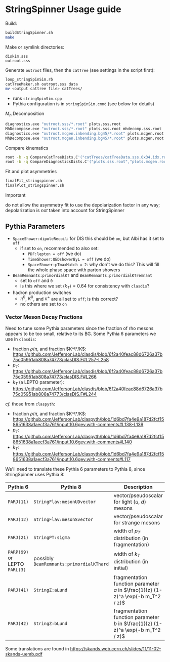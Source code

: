 # StringSpinner Usage guide

Build:
```bash
buildStringSpinner.sh
make
```

Make or symlink directories:
```
diskim.sss
outroot.sss
```

Generate `outroot` files, then the `catTree` (see settings in the script first):
```bash
loop_stringSpinSim.rb
catTreeMaker.sh outroot.sss data
mv <output cattree file> catTrees/
```
- runs `stringSpinSim.cpp`
- Pythia configuration is in `stringSpinSim.cmnd` (see below for details)

$M_h$ Decomposition
```bash
diagnostics.exe "outroot.sss/*.root" plots.sss.root
MhDecompose.exe "outroot.sss/*.root" plots.sss.root mhdecomp.sss.root
diagnostics.exe "outroot.mcgen.inbending.bg45/*.root" plots.mcgen.root
MhDecompose.exe "outroot.mcgen.inbending.bg45/*.root" plots.mcgen.root mhdecomp.mcgen.root
```

Compare kinematics
```bash
root -b -q CompareCatTreeDists.C'("catTrees/catTreeData.sss.0x34.idx.root","catTrees/catTreeData.mcgen.inbending.bg45.0x34.idx.root")'
root -b -q CompareDiagnosticsDists.C'("plots.sss.root","plots.mcgen.root","diagcomp.sss","StringSpinner","CLAS12 MCgen")'
```


Fit and plot asymmetries
```bash
finalFit_stringspinner.sh
finalPlot_stringspinner.sh
```

> [!IMPORTANT]
> do not allow the asymmetry fit to use the depolarization factor in any way; depolarization
> is _not_ taken into account for StringSpinner


## Pythia Parameters

- `SpaceShower:dipoleRecoil`: for DIS this should be `on`, but Albi has it set to `off`
  - if set to `on`, recommended to also set:
    - `PDF:lepton = off` (we do)
    - `TimeShower:QEDshowerByL = off` (we do)
    - `SpaceShower:pTmaxMatch = 2`: why don't we do this? This will fill the whole phase space with parton showers
- `BeamRemnants:primordialKT` and `BeamRemnants:primordialKTremnant`
  - set to `off` and `0`
  - is this where we set $\langle k_T \rangle = 0.64$ for consistency with `clasdis`?
- hadron production switches
  - $\pi^0$, $K^0$, and $\pi^+$ are all set to `off`; is this correct?
  - no others are set to `on`

### Vector Meson Decay Fractions

Need to tune some Pythia parameters since the fraction of rho mesons appears to be too small, relative to its BG. Some Pythia 6 parameters we use in `clasdis`:
- fraction $\rho/\pi$, and fraction $K^\*/K$: <https://github.com/JeffersonLab/clasdis/blob/6f2a40feac88d6726a37b75c05951ab808a74773/clasDIS.F#L257-L258>
- $p_T$: <https://github.com/JeffersonLab/clasdis/blob/6f2a40feac88d6726a37b75c05951ab808a74773/clasDIS.F#L266>
- $k_T$ (a LEPTO parameter): <https://github.com/JeffersonLab/clasdis/blob/6f2a40feac88d6726a37b75c05951ab808a74773/clasDIS.F#L244>

_cf._ those from `claspyth`:
- fraction $\rho/\pi$, and fraction $K^\*/K$: <https://github.com/JeffersonLab/claspyth/blob/1d6bd7fa4e9a187d2fcf158651638a1aecf3a761/input.10.6gev.with-comments#L138-L139>
- $p_T$: <https://github.com/JeffersonLab/claspyth/blob/1d6bd7fa4e9a187d2fcf158651638a1aecf3a761/input.10.6gev.with-comments#L140>
- $k_T$: <https://github.com/JeffersonLab/claspyth/blob/1d6bd7fa4e9a187d2fcf158651638a1aecf3a761/input.10.6gev.with-comments#L117>

We'll need to translate these Pythia 6 parameters to Pythia 8, since StringSpinner uses Pythia 8:

| Pythia 6                      | Pythia 8                                 | Description                                     | Value |
| ---                           | ---                                      | ---                                             | ---   |
| `PARJ(11)`                    | `StringFlav:mesonUDvector`               | vector/pseudoscalar for light ($u$, $d$) mesons | 0.70  |
| `PARJ(12)`                    | `StringFlav:mesonSvector`                | vector/pseudoscalar for strange mesons          | 0.75  |
| `PARJ(21)`                    | `StringPT:sigma`                         | width of $p_T$ distribution (in fragmentation)  | 0.5   |
| `PARP(99)` or LEPTO `PARL(3)` | possibly `BeamRemnants:primordialKThard` | width of $k_T$ distribution (in initial)        | 0.64  |
| `PARJ(41)`                    | `StringZ:aLund`                          | fragmentation function parameter $a$ in $\frac{1}{z} (1-z)^a \exp(-b m_T^2 / z)$ | 1.2  |
| `PARJ(42)`                    | `StringZ:bLund`                          | fragmentation function parameter $b$ in $\frac{1}{z} (1-z)^a \exp(-b m_T^2 / z)$ | 0.58 |

Some translations are found in <https://skands.web.cern.ch/slides/11/11-02-skands-uemb.pdf>
